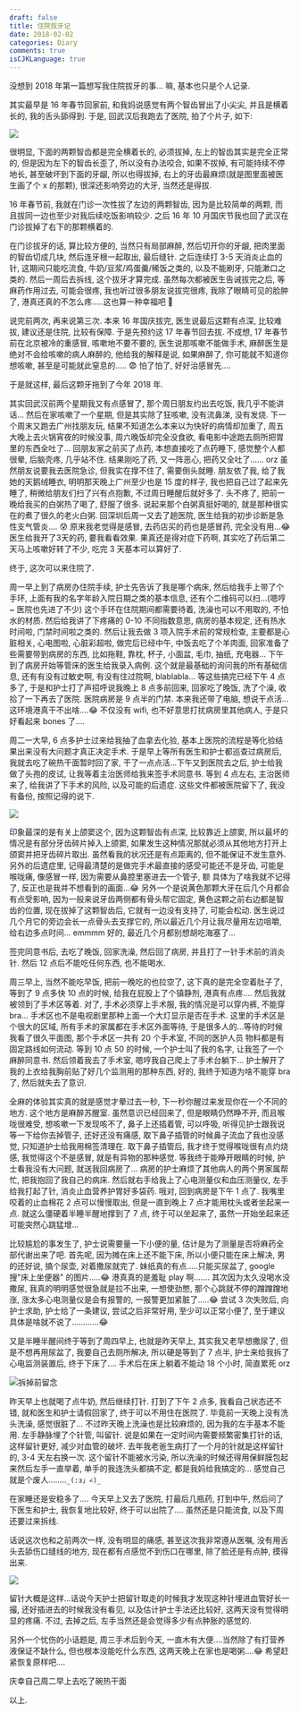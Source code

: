 ```yaml
---
draft: false
title: 住院拔牙记
date: 2018-02-02
categories: Diary
comments: true
isCJKLanguage: true
---
```



没想到 2018 年第一篇想写我住院拔牙的事... 嘛, 基本也只是个人记录.

其实最早是 16 年春节回家前, 和我妈说感觉有两个智齿冒出了小尖尖, 并且是横着长的, 我的舌头舔得到.
于是, 回武汉后我跑去了医院, 拍了个片子, 如下:

![](../../assets/images/2018/02/teeth.jpeg)

很明显, 下面的两颗智齿都是完全横着长的, 必须拔掉, 左上的智齿其实是完全正常的, 但是因为左下的智齿长歪了, 所以没有办法咬合, 如果不拔掉, 有可能持续不停地长, 甚至破坏到下面的牙龈, 所以也得拔掉, 右上的牙齿最麻烦(就是图里面被医生画了个 x 的那颗), 很深还影响旁边的大牙, 当然还是得拔.

16 年春节前, 我就在门诊一次性拔了左边的两颗智齿, 因为是比较简单的两颗, 而且拔同一边也至少对我后续吃饭影响较少. 之后 16 年 10 月国庆节我也回了武汉在门诊拔掉了右下的那颗横着的.

在门诊拔牙的话, 算比较方便的, 当然只有局部麻醉, 然后切开你的牙龈, 把肉里面的智齿切成几块, 然后连牙根一起取出, 最后缝针. 之后连续打 3-5 天消炎止血的针, 这期间只能吃流食, 牛奶/豆浆/鸡蛋羹/稀饭之类的, 以及不能刷牙, 只能漱口之类的.  然后一周后去拆线, 这个拔牙才算完成. 虽然每次都被医生告诫拔完之后, 等麻药作用过去, 可能会很疼, 我也听过很多朋友说拔完很疼, 我除了眼睛可见的脸肿了, 港真还真的不怎么疼…..这也算一种幸福吧 🌝

说完前两次, 再来说第三次. 本来 16 年国庆拔完, 医生说最后这颗有点深, 比较难拔, 建议还是住院, 比较有保障. 于是先预约这 17 年春节回去拔. 不成想, 17 年春节前在北京被冷的重感冒, 咳嗽地不要不要的, 医生说那咳嗽不能做手术, 麻醉医生是绝对不会给咳嗽的病人麻醉的, 他给我的解释是说, 如果麻醉了, 你可能就不知道你想咳嗽, 甚至是可能就此窒息的….. 😨 怕了怕了, 好好治感冒先….

于是就这样, 最后这颗牙拖到了今年 2018 年.

其实回武汉前两个星期我又有点感冒了, 那个周日朋友约出去吃饭, 我几乎不能讲话… 然后在家咳嗽了一个星期, 但是其实除了狂咳嗽, 没有流鼻涕, 没有发烧. 下一个周末又跑去广州找朋友玩, 结果不知道怎么本来以为快好的病情却加重了, 周五大晚上去火锅宵夜的时候没事, 周六晚饭却完全没食欲, 看电影中途跑去厕所把胃里的东西全吐了… 回朋友家之前买了点药, 本想直接吃了点药睡下, 感觉整个人都很晕, 后脑壳疼, 几乎站不住. 结果刚吃了药, 又一阵恶心, 把药又全吐了…… orz 虽然朋友说要我去医院急诊, 但我实在撑不住了, 需要倒头就睡. 朋友依了我, 给了我她的天鹅绒睡衣, 明明那天晚上广州至少也是 15 度的样子, 我也把自己过了起来先睡了, 稍微给朋友们扫了兴有点抱歉, 不过周日睡醒后就好多了. 头不疼了, 把前一晚给我买的白粥热了喝了, 舒服了很多. 说起来那个白粥真挺好喝的, 就是那种很实在的煮了很久的老火白粥. 回深圳后周一又去了趟医院, 医生给我的初步诊断是急性支气管炎…. 😰 原来我老觉得是感冒, 去药店买的药也是感冒药, 完全没有用…😂 医生给我开了3天的药, 要我看看效果. 果真还是得对症下药啊, 其实吃了药后第二天马上咳嗽好转了不少, 吃完 3 天基本可以算好了.

终于, 这次可以来住院了.

周一早上到了病房办住院手续, 护士先告诉了我是哪个病床, 然后给我手上带了个手环, 上面有我的名字年龄入院日期之类的基本信息, 还有个二维码可以扫…(嗯哼~ 医院也先进了不少) 这个手环在住院期间都需要待着, 洗澡也可以不用取的, 不怕水的材质. 然后给我讲了下疼痛的 0-10 不同指数意思, 病房的基本规定, 还有热水时间啦, 门禁时间啦之类的. 然后让我去做 3 项入院手术前的常规检查, 主要都是心脏相关, 心电图啦, 心脏彩超啦, 做完后已经中午, 中饭去吃了个羊肉面, 回家准备了些需要带到病房的东西, 比如拖鞋, 靠枕, 杯子, 小面盆, 毛巾, 抽纸, 充电器… 下午到了病房开始等管床的医生给我录入病例. 这个就是最基础的询问我的所有基础信息, 还有有没有过敏史啊, 有没有住过院啊, blablabla... 等这些搞完已经下午 4 点多了, 于是和护士打了声招呼说我晚上 8 点多前回来, 回家吃了晚饭, 洗了个澡, 收拾了一下再去了医院. 医院病房是 9 点半的门禁. 本来我还带了电脑, 想说干点活…这环境港真干不出啥….😂 不仅没有 wifi, 也不好意思打扰病房里其他病人, 于是只好看起来 bones 了….

周二一大早, 6 点多护士过来给我抽了血拿去化验, 基本上医院的流程是等化验结果出来没有大问题才真正决定手术. 于是早上等所有医生和护士都巡查过病房后, 我就去吃了碗热干面暂时回了家, 干了一点点活…下午又到医院去之后, 护士给我做了头孢的皮试, 让我等着主治医师给我来签手术同意书. 等到 4 点左右, 主治医师来了, 给我讲了下手术的风险, 以及可能的后遗症. 这些文件都被医院留下了, 我没有备份, 按照记得的说下.

![](../../assets/images/2018/02/teeth-marked.jpg)

印象最深的是有关上颌窦这个, 因为这颗智齿有点深, 比较靠近上颌窦, 所以最坏的情况是有部分牙齿碎片掉入上颌窦, 如果发生这种情况那就必须从其他地方打开上颌窦并把牙齿碎片取出. 虽然看我的状况还是有点距离的, 但不能保证不发生意外. 另外的后遗症里, 记得最清楚的是做完手术最直接的感受可能还不是牙齿, 可能是喉咙痛, 像感冒一样, 因为需要从鼻腔里塞进去一个管子, 额 具体为了啥我就不记得了, 反正也是我并不想看到的画面…😂 另外一个是说黄色那颗大牙在后几个月都会有点受影响, 因为一般来说牙齿两侧都有骨头帮它固定, 黄色这颗之前右边都是智齿的位置, 现在拔掉了这颗智齿后, 它就有一边没有支持了, 可能会松动. 医生说过几个月它的旁边会长一点骨头去支撑它的, 所以最近几个月让我尽量用左边咀嚼, 给右边多点时间… emmmm 好的, 最近几个月都别想胡吃海塞了...

签完同意书后, 去吃了晚饭, 回家洗澡, 然后回了病房, 并且打了一针手术前的消炎针. 然后 12 点后不能吃任何东西, 也不能喝水.

周三早上, 当然不能吃早饭, 把前一晚吃的也拉空了, 这下真的是完全空着肚子了, 等到了 9 点多快 10 点的时候, 给我在屁股上了个镇静剂, 港真有点疼…. 然后我就被领到了手术区等着. 对了, 手术必须穿上手术服, 我的情况是可以穿内裤, 不能穿 bra… 手术区也不是电视剧里那种上面一个大灯显示是否在手术. 这里的手术区是个很大的区域, 所有手术的家属都在手术区外面等待, 于是很多人的...等待的时候我看了很久平面图, 那个手术区一共有 20 个手术室, 不同的医护人员 物料都是有固定路线如何流动. 等到 10 点 50 的时候, 一个护士叫了我的名字, 让我签了一个麻醉同意书. 然后领着我去了手术室, 嗯哼我自己爬上了手术台躺下… 护士解开了我的上衣给我胸前贴了好几个监测用的那种东西, 好的, 我终于知道为啥不能穿 bra 了, 然后就失去了意识.

全麻的体验其实真的就是感觉才晕过去一秒, 下一秒你醒过来发现你在一个不同的地方. 这个地方是麻醉苏醒室. 虽然意识已经回来了, 但是眼睛仍然睁不开, 而且喉咙很难受, 想咳嗽一下发现咳不了, 鼻子上还插着管, 可以呼吸, 听得见护士跟我说等一下给你去掉管子, 还好还没有痛感, 取下鼻子插管的时候鼻子流血了我也没感觉, 只知道护士给我用棉签清理在. 取下鼻子插管后, 我才终于觉得喉咙很有点灼烧感, 我觉得这个不是感冒, 就是有异物的那种感觉. 等我终于能睁开眼睛的时候, 护士看我没有大问题, 就送我回病房了… 病房的护士麻烦了其他病人的两个男家属帮忙, 把我抱回了我自己的病床. 然后就右手给我上了心电测量仪和血压测量仪, 左手给我打起了针, 消炎止血营养护胃好多袋药. 哦对, 回到病房是下午 1 点了. 我嘴里咬着的止血棉花 2 点可以慢慢取出, 但是一直到晚上 7 点才能用枕头或者坐起来一点. 就这么僵硬着半睡半醒地撑到了 7 点, 终于可以坐起来了, 虽然一开始坐起来还可能突然心跳猛增...

比较尴尬的事发生了, 护士说需要量一下小便的量, 估计是为了测量是否将麻药全部代谢出来了吧. 首先呢, 因为摊在床上还不能下床, 所以小便只能在床上解决, 男的还好说, 搞个尿壶, 对着撒尿就完了. 妹纸真的有点…..只能买尿盆了, google 搜"床上坐便器" 的图片…..😂 港真真的是羞耻 play 啊……. 其次因为太久没喝水没撒尿, 我真的明明感觉很急就是拉不出来, 一想使劲憋, 那个心跳就不停的蹭蹭蹭地涨, 涨太多心电测量仪是会有报警的, 一报警更加紧脏了…..😂 尝试 3 次失败后, 向护士求助, 护士给了一条建议, 尝试之后非常好用, 至少可以正常小便了, 至于建议具体是啥就不说了…………😂

又是半睡半醒间终于等到了周四早上, 也就是昨天早上, 其实我又老早想撒尿了, 但是不想再用尿盆了, 我要自己去厕所解决, 所以硬是等到了 7 点半, 护士来给我拆了心电监测装置后, 终于下床了…. 手术后在床上躺着不能动 18 个小时, 简直累死 orz

![拆掉前留念](../../assets/images/2018/02/hospital.jpeg)

昨天早上也就喝了点牛奶, 然后继续打针. 打到了下午 2 点多, 我看自己状态还不错, 就和医生和护士请假回家了, 终于可以不用住在医院了. 毕竟前一天晚上没有洗头洗澡, 感觉很脏了… 不过昨天晚上洗澡也是比较麻烦的, 因为我的左手基本不能用. 左手静脉埋了个针管, 叫留针. 说是如果在一定时间内需要频繁密集打针的话, 这样留针更好, 减少对血管的破坏. 去年我老爸生病打了一个月的针就是这样留针的, 3-4 天左右换一次. 这个留针不能被水污染, 所以洗澡的时候还得用保鲜膜包起来然后左手一直举着, 单手的我连洗头都搞不定, 都是我妈给我搞定的… 感觉自己就是个废人……..`_(:з」∠)_ `

在家睡还是安稳多了…. 今天早上又去了医院, 打最后几瓶药, 打到中午, 然后问了下医生和护士, 我恢复地比较好, 终于可以出院了…. 虽然还是只能流食, 以及下周还要过来拆线.

话说这次也和之前两次一样, 没有明显的痛感, 甚至这次我非常遵从医嘱, 没有用舌头去舔伤口缝线的地方, 现在都有点感觉不到伤口在哪里, 除了脸还是有点肿, 摸得出来.

![](../../assets/images/2018/02/zhen.jpeg)

留针大概是这样...话说今天护士把留针取走的时候我才发现这种针埋进血管好长一撮, 还好插进去的时候我没有看见, 以及估计护士手法还比较好, 这两天没有觉得明显的疼痛. 不过, 去掉之后, 左手当然还是会觉得多少有点肿胀的感觉的.

另外一个忧伤的小话题是, 周三手术后到今天, 一直木有大便….当然除了有打营养液保证不缺什么, 但也根本没能吃什么东西, 这两天晚上在家也是喝粥….😂 希望赶紧恢复原样吧….

庆幸自己周二早上去吃了碗热干面

以上.
